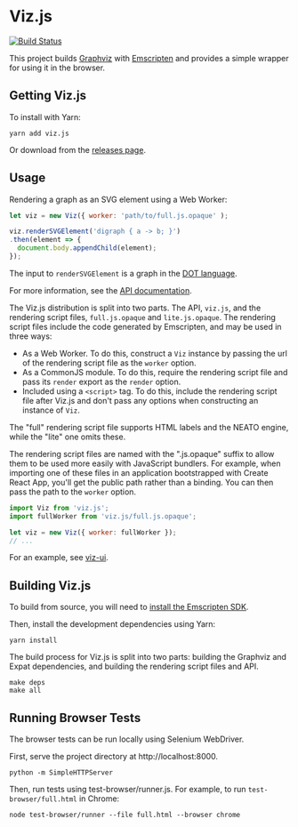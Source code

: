 # Viz.js

[![Build Status](https://travis-ci.org/mdaines/viz.js.svg?branch=master)](https://travis-ci.org/mdaines/viz.js)

This project builds [Graphviz](http://www.graphviz.org) with [Emscripten](http://kripken.github.io/emscripten-site/) and provides a simple wrapper for using it in the browser.

## Getting Viz.js

To install with Yarn:

    yarn add viz.js

Or download from the [releases page](https://github.com/mdaines/viz.js/releases).

## Usage

Rendering a graph as an SVG element using a Web Worker:

```js
let viz = new Viz({ worker: 'path/to/full.js.opaque' );

viz.renderSVGElement('digraph { a -> b; }')
.then(element => {
  document.body.appendChild(element);
});
```

The input to `renderSVGElement` is a graph in the [DOT language](http://www.graphviz.org/content/dot-language).

For more information, see the [API documentation](https://github.com/mdaines/viz.js/wiki/API).

The Viz.js distribution is split into two parts. The API, `viz.js`, and the rendering script files, `full.js.opaque` and `lite.js.opaque`. The rendering script files include the code generated by Emscripten, and may be used in three ways:

* As a Web Worker. To do this, construct a `Viz` instance by passing the url of the rendering script file as the `worker` option.
* As a CommonJS module. To do this, require the rendering script file and pass its `render` export as the `render` option.
* Included using a `<script>` tag. To do this, include the rendering script file after Viz.js and don't pass any options when constructing an instance of `Viz`.

The "full" rendering script file supports HTML labels and the NEATO engine, while the "lite" one omits these.

The rendering script files are named with the ".js.opaque" suffix to allow them to be used more easily with JavaScript bundlers. For example, when importing one of these files in an application bootstrapped with Create React App, you'll get the public path rather than a binding. You can then pass the path to the `worker` option.

```js
import Viz from 'viz.js';
import fullWorker from 'viz.js/full.js.opaque';

let viz = new Viz({ worker: fullWorker });
// ...
```

For an example, see [viz-ui](https://github.com/mdaines/viz-ui).

## Building Viz.js

To build from source, you will need to [install the Emscripten SDK](http://kripken.github.io/emscripten-site/docs/getting_started/index.html).

Then, install the development dependencies using Yarn:

    yarn install

The build process for Viz.js is split into two parts: building the Graphviz and Expat dependencies, and building the rendering script files and API.

    make deps
    make all

## Running Browser Tests

The browser tests can be run locally using Selenium WebDriver.

First, serve the project directory at http://localhost:8000.

    python -m SimpleHTTPServer
    
Then, run tests using test-browser/runner.js. For example, to run `test-browser/full.html` in Chrome:

    node test-browser/runner --file full.html --browser chrome
